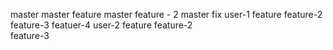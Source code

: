 master
    master feature
    master feature - 2
    master fix
    user-1
        feature
        feature-2
        feature-3
        featuer-4
    user-2
        feature
        feature-2        
        feature-3